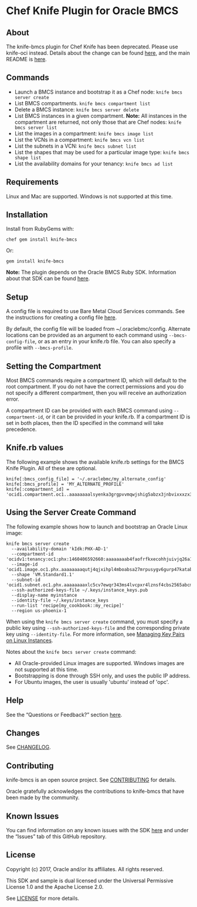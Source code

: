 # Chef Knife Plugin for Oracle BMCS

## About

The knife-bmcs plugin for Chef Knife has been deprecated. Please use knife-oci instead. Details about the change can be found [here](docs/rename.md), and the main README is [here](/README.md).

## Commands

- Launch a BMCS instance and bootstrap it as a Chef node:
  `knife bmcs server create`
- List BMCS compartments.
  `knife bmcs compartment list`
- Delete a BMCS instance:
  `knife bmcs server delete`
- List BMCS instances in a given compartment. **Note:** All instances in the compartment are returned, not only those that are Chef nodes:
  `knife bmcs server list`
- List the images in a compartment:
  `knife bmcs image list`
- List the VCNs in a compartment:
  `knife bmcs vcn list`
- List the subnets in a VCN:
  `knife bmcs subnet list`
- List the shapes that may be used for a particular image type:
  `knife bmcs shape list`
- List the availability domains for your tenancy:
  `knife bmcs ad list`

## Requirements

Linux and Mac are supported. Windows is not supported at this time.

## Installation

Install from RubyGems with:

    chef gem install knife-bmcs

Or:

    gem install knife-bmcs

**Note:** The plugin depends on the Oracle BMCS Ruby SDK. Information about that SDK can be found [here](https://docs.us-phoenix-1.oraclecloud.com/Content/API/SDKDocs/rubysdk.htm).

## Setup

A config file is required to use Bare Metal Cloud Services commands. See the instructions for creating a config file [here](https://docs.us-phoenix-1.oraclecloud.com/Content/API/Concepts/sdkconfig.htm).

By default, the config file will be loaded from ~/.oraclebmc/config. Alternate locations can be provided as an argument to each command using `--bmcs-config-file`, or as an entry in your knife.rb file. You can also specify a profile with `--bmcs-profile`.

## Setting the Compartment

Most BMCS commands require a compartment ID, which will default to the root compartment. If you do not have the correct permissions and you do not specify a different compartment, then you will receive an authorization error.

A compartment ID can be provided with each BMCS command using `--compartment-id`, or it can be provided in your knife.rb. If a compartment ID is set in both places, then the ID specified in the command will take precedence.

## Knife.rb values

The following example shows the available knife.rb settings for the BMCS Knife Plugin. All of these are optional.

    knife[:bmcs_config_file] = '~/.oraclebmc/my_alternate_config'
    knife[:bmcs_profile] = 'MY_ALTERNATE_PROFILE'
    knife[:compartment_id] = 'ocid1.compartment.oc1..aaaaaaaalsyenka3grgpvvmqwjshig5abzx3jnbvixxxzx373ehwdj7o5arc'

## Using the Server Create Command

The following example shows how to launch and bootstrap an Oracle Linux image:

    knife bmcs server create
      --availability-domain 'kIdk:PHX-AD-1'
      --compartment-id 'ocidv1:tenancy:oc1:phx:1460406592660:aaaaaaaab4faofrfkxecohhjuivjq26a13'
      --image-id 'ocid1.image.oc1.phx.aaaaaaaaqutj4qjxihpl4mboabsa27mrpusygv6gurp47katabcvljmq3puq'
      --shape 'VM.Standard1.1'
      --subnet-id 'ocid1.subnet.oc1.phx.aaaaaaaaxlc5cv7ewqr343ms4lvcpxr4lznsf4cbs2565abcm23d3cfebrex'
      --ssh-authorized-keys-file ~/.keys/instance_keys.pub
      --display-name myinstance
      --identity-file ~/.keys/instance_keys
      --run-list 'recipe[my_cookbook::my_recipe]'
      --region us-phoenix-1

When using the `knife bmcs server create` command, you must specify a public key using `--ssh-authorized-keys-file` and the corresponding private key using `--identity-file`. For more information, see [Managing Key Pairs on Linux Instances](https://docs.us-phoenix-1.oraclecloud.com/Content/Compute/Tasks/managingkeypairs.htm).

Notes about the `knife bmcs server create` command:

 - All Oracle-provided Linux images are supported. Windows images are not supported at this time.
 - Bootstrapping is done through SSH only, and uses the public IP address.
 - For Ubuntu images, the user is usually 'ubuntu' instead of 'opc'.

## Help

See the “Questions or Feedback?” section [here](https://docs.us-phoenix-1.oraclecloud.com/Content/API/SDKDocs/knifeplugin.htm).

## Changes

See [CHANGELOG](/CHANGELOG.md).

## Contributing

knife-bmcs is an open source project. See [CONTRIBUTING](/CONTRIBUTING.md) for details.

Oracle gratefully acknowledges the contributions to knife-bmcs that have been made by the community.

## Known Issues

You can find information on any known issues with the SDK [here](https://docs.us-phoenix-1.oraclecloud.com/Content/knownissues.htm) and under the “Issues” tab of this GitHub repository.

## License

Copyright (c) 2017, Oracle and/or its affiliates. All rights reserved.

This SDK and sample is dual licensed under the Universal Permissive License 1.0 and the Apache License 2.0.

See [LICENSE](/LICENSE.txt) for more details.